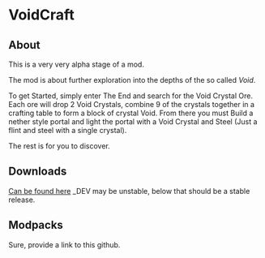 # VoidCraft

## About
This is a very very alpha stage of a mod.

The mod is about further exploration into the depths of the so called *Void*.

To get Started, simply enter The End and search for the Void Crystal Ore. Each ore will drop 2 Void Crystals, combine 9 of the crystals together in a crafting table to form a block of crystal Void. From there you must Build a nether style portal and light the portal with a Void Crystal and Steel (Just a flint and steel with a single crystal).

The rest is for you to discover.

## Downloads
[Can be found here](https://github.com/Tamaized/VoidCraft/tree/master/build)
_DEV may be unstable, below that should be a stable release.

## Modpacks
Sure, provide a link to this github.
